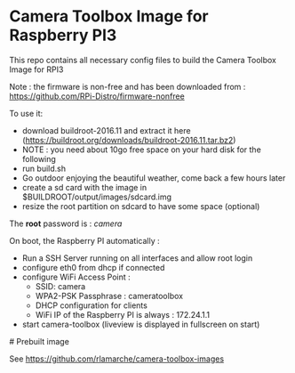 # Camera Toolbox Image for Raspberry PI3

This repo contains all necessary config files to build the Camera Toolbox Image for RPI3


Note : the firmware is non-free and has been downloaded from : https://github.com/RPi-Distro/firmware-nonfree


To use it: 

* download buildroot-2016.11 and extract it here (https://buildroot.org/downloads/buildroot-2016.11.tar.bz2)
* NOTE : you need about 10go free space on your hard disk for the following
* run build.sh
* Go outdoor enjoying the beautiful weather, come back a few hours later
* create a sd card with the image in $BUILDROOT/output/images/sdcard.img
* resize the root partition on sdcard to have some space (optional)


The **root** password is : *camera*

On boot, the Raspberry PI automatically :

* Run a SSH Server running on all interfaces and allow root login
* configure eth0 from dhcp if connected
* configure WiFi Access Point :
  * SSID: camera
  * WPA2-PSK Passphrase : cameratoolbox
  * DHCP configuration for clients
  * WiFi IP of the Raspberry PI is always : 172.24.1.1
* start camera-toolbox (liveview is displayed in fullscreen on start)

# Prebuilt image

See https://github.com/rlamarche/camera-toolbox-images
